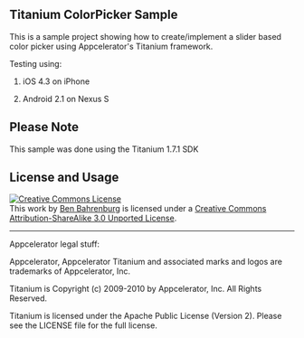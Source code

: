 ## Titanium ColorPicker Sample

This is a sample project showing how to create/implement a slider based color picker using Appcelerator's Titanium framework.

Testing using:

1) iOS 4.3 on iPhone

2) Android 2.1  on Nexus S

## Please Note

This sample was done using the Titanium 1.7.1 SDK 

## License and Usage
<a rel="license" href="http://creativecommons.org/licenses/by-sa/3.0/"><img alt="Creative Commons License" style="border-width:0" src="http://i.creativecommons.org/l/by-sa/3.0/88x31.png" /></a><br />This <span xmlns:dct="http://purl.org/dc/terms/" href="http://purl.org/dc/dcmitype/InteractiveResource" rel="dct:type">work</span> by <a xmlns:cc="http://creativecommons.org/ns#" href="TiColorPicker" property="cc:attributionName" rel="cc:attributionURL">Ben Bahrenburg</a> is licensed under a <a rel="license" href="http://creativecommons.org/licenses/by-sa/3.0/">Creative Commons Attribution-ShareAlike 3.0 Unported License</a>.

----------------------------------
Appcelerator legal stuff:

Appcelerator, Appcelerator Titanium and associated marks and logos are 
trademarks of Appcelerator, Inc. 

Titanium is Copyright (c) 2009-2010 by Appcelerator, Inc. All Rights Reserved.

Titanium is licensed under the Apache Public License (Version 2). Please
see the LICENSE file for the full license.


